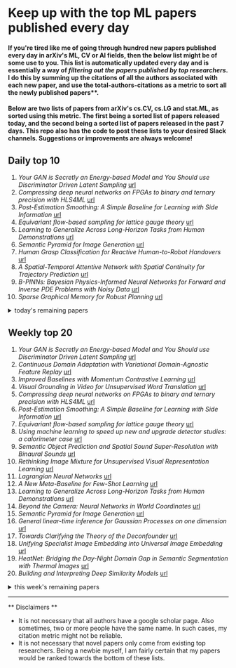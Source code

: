 # Keep up with the top ML papers published every day

#### If you're tired like me of going through hundred new papers published every day in arXiv's ML, CV or AI fields, then the below list might be of some use to you. This list is automatically updated every day and is essentially a way of *filtering out the papers published by top researchers*. I do this by summing up the citations of all the authors associated with each new paper, and use the total-authors-citations as a metric to sort all the newly published papers**. 

#### Below are two lists of papers from arXiv's cs.CV, cs.LG and stat.ML, as sorted using this metric. The first being a sorted list of papers released today, and the second being a sorted list of papers released in the past 7 days. This repo also has the code to post these lists to your desired Slack channels. Suggestions or improvements are always welcome!

## Daily top 10
1. *Your GAN is Secretly an Energy-based Model and You Should use Discriminator Driven Latent Sampling* [url](http://arxiv.org/abs/2003.06060)
2. *Compressing deep neural networks on FPGAs to binary and ternary precision with HLS4ML* [url](http://arxiv.org/abs/2003.06308)
3. *Post-Estimation Smoothing: A Simple Baseline for Learning with Side Information* [url](http://arxiv.org/abs/2003.05955)
4. *Equivariant flow-based sampling for lattice gauge theory* [url](http://arxiv.org/abs/2003.06413)
5. *Learning to Generalize Across Long-Horizon Tasks from Human Demonstrations* [url](http://arxiv.org/abs/2003.06085)
6. *Semantic Pyramid for Image Generation* [url](http://arxiv.org/abs/2003.06221)
7. *Human Grasp Classification for Reactive Human-to-Robot Handovers* [url](http://arxiv.org/abs/2003.06000)
8. *A Spatial-Temporal Attentive Network with Spatial Continuity for Trajectory Prediction* [url](http://arxiv.org/abs/2003.06107)
9. *B-PINNs: Bayesian Physics-Informed Neural Networks for Forward and Inverse PDE Problems with Noisy Data* [url](http://arxiv.org/abs/2003.06097)
10. *Sparse Graphical Memory for Robust Planning* [url](http://arxiv.org/abs/2003.06417)
<details><summary>today's remaining papers</summary>
  <ol start=11>
    <li><i>Regret Bound of Adaptive Control in Linear Quadratic Gaussian (LQG) Systems</i> <a href="http://arxiv.org/abs/2003.05999">url</a></li>
    <li><i>Large-Scale Educational Question Analysis with Partial Variational Auto-encoders</i> <a href="http://arxiv.org/abs/2003.05980">url</a></li>
    <li><i>Random smooth gray value transformations for cross modality learning with gray value invariant networks</i> <a href="http://arxiv.org/abs/2003.06158">url</a></li>
    <li><i>Heterogeneous Relational Reasoning in Knowledge Graphs with Reinforcement Learning</i> <a href="http://arxiv.org/abs/2003.06050">url</a></li>
    <li><i>Invariant Causal Prediction for Block MDPs</i> <a href="http://arxiv.org/abs/2003.06016">url</a></li>
    <li><i>Interference and Generalization in Temporal Difference Learning</i> <a href="http://arxiv.org/abs/2003.06350">url</a></li>
    <li><i>PointINS: Point-based Instance Segmentation</i> <a href="http://arxiv.org/abs/2003.06148">url</a></li>
    <li><i>Belief Propagation Reloaded: Learning BP-Layers for Labeling Problems</i> <a href="http://arxiv.org/abs/2003.06258">url</a></li>
    <li><i>Analyzing Visual Representations in Embodied Navigation Tasks</i> <a href="http://arxiv.org/abs/2003.05993">url</a></li>
    <li><i>W2S: A Joint Denoising and Super-Resolution Dataset</i> <a href="http://arxiv.org/abs/2003.05961">url</a></li>
    <li><i>Ultra Efficient Transfer Learning with Meta Update for Cross Subject EEG Classification</i> <a href="http://arxiv.org/abs/2003.06113">url</a></li>
    <li><i>Advanced Deep Learning Methodologies for Skin Cancer Classification in Prodromal Stages</i> <a href="http://arxiv.org/abs/2003.06356">url</a></li>
    <li><i>Identification of AC Networks via Online Learning</i> <a href="http://arxiv.org/abs/2003.06210">url</a></li>
    <li><i>Towards a Framework for Visual Intelligence in Service Robotics: Epistemic Requirements and Gap Analysis</i> <a href="http://arxiv.org/abs/2003.06171">url</a></li>
    <li><i>What Information Does a ResNet Compress?</i> <a href="http://arxiv.org/abs/2003.06254">url</a></li>
    <li><i>Action for Better Prediction</i> <a href="http://arxiv.org/abs/2003.06082">url</a></li>
    <li><i>Wasserstein-based Graph Alignment</i> <a href="http://arxiv.org/abs/2003.06048">url</a></li>
    <li><i>Taylor Expansion Policy Optimization</i> <a href="http://arxiv.org/abs/2003.06259">url</a></li>
    <li><i>Efficient Content-Based Sparse Attention with Routing Transformers</i> <a href="http://arxiv.org/abs/2003.05997">url</a></li>
    <li><i>LIBRE: The Multiple 3D LiDAR Dataset</i> <a href="http://arxiv.org/abs/2003.06129">url</a></li>
    <li><i>Unsupervised Style and Content Separation by Minimizing Mutual Information for Speech Synthesis</i> <a href="http://arxiv.org/abs/2003.06227">url</a></li>
    <li><i>Data Set Description: Identifying the Physics Behind an Electric Motor -- Data-Driven Learning of the Electrical Behavior (Part II)</i> <a href="http://arxiv.org/abs/2003.06268">url</a></li>
    <li><i>Minor Constraint Disturbances for Deep Semi-supervised Learning</i> <a href="http://arxiv.org/abs/2003.06321">url</a></li>
    <li><i>Analysis of Hyper-Parameters for Small Games: Iterations or Epochs in Self-Play?</i> <a href="http://arxiv.org/abs/2003.05988">url</a></li>
    <li><i>Interaction Graphs for Object Importance Estimation in On-road Driving Videos</i> <a href="http://arxiv.org/abs/2003.06045">url</a></li>
    <li><i>Deep Domain-Adversarial Image Generation for Domain Generalisation</i> <a href="http://arxiv.org/abs/2003.06054">url</a></li>
    <li><i>Estimation of Rate Control Parameters for Video Coding Using CNN</i> <a href="http://arxiv.org/abs/2003.06315">url</a></li>
    <li><i>Automating Botnet Detection with Graph Neural Networks</i> <a href="http://arxiv.org/abs/2003.06344">url</a></li>
    <li><i>Learning Graph Embedding with Limited Labeled Data: An Efficient Sampling Approach</i> <a href="http://arxiv.org/abs/2003.06100">url</a></li>
    <li><i>Efficient Rule Learning with Template Saturation for Knowledge Graph Completion</i> <a href="http://arxiv.org/abs/2003.06071">url</a></li>
    <li><i>Communication-Efficient Distributed Deep Learning: A Comprehensive Survey</i> <a href="http://arxiv.org/abs/2003.06307">url</a></li>
    <li><i>On the effectiveness of convolutional autoencoders on image-based personalized recommender systems</i> <a href="http://arxiv.org/abs/2003.06205">url</a></li>
    <li><i>A Multi-criteria Approach for Fast and Outlier-aware Representative Selection from Manifolds</i> <a href="http://arxiv.org/abs/2003.05989">url</a></li>
    <li><i>Partial Weight Adaptation for Robust DNN Inference</i> <a href="http://arxiv.org/abs/2003.06131">url</a></li>
    <li><i>BayesFlow: Learning complex stochastic models with invertible neural networks</i> <a href="http://arxiv.org/abs/2003.06281">url</a></li>
    <li><i>Gimme Signals: Discriminative signal encoding for multimodal activity recognition</i> <a href="http://arxiv.org/abs/2003.06156">url</a></li>
    <li><i>Autoencoders</i> <a href="http://arxiv.org/abs/2003.05991">url</a></li>
    <li><i>Harmonizing Transferability and Discriminability for Adapting Object Detectors</i> <a href="http://arxiv.org/abs/2003.06297">url</a></li>
    <li><i>Model Agnostic Multilevel Explanations</i> <a href="http://arxiv.org/abs/2003.06005">url</a></li>
    <li><i>RSSI-Based Hybrid Beamforming Design with Deep Learning</i> <a href="http://arxiv.org/abs/2003.06042">url</a></li>
    <li><i>Sample Efficient Reinforcement Learning through Learning from Demonstrations in Minecraft</i> <a href="http://arxiv.org/abs/2003.06066">url</a></li>
    <li><i>An Evaluation of Change Point Detection Algorithms</i> <a href="http://arxiv.org/abs/2003.06222">url</a></li>
    <li><i>Balancedness and Alignment are Unlikely in Linear Neural Networks</i> <a href="http://arxiv.org/abs/2003.06340">url</a></li>
    <li><i>Can Implicit Bias Explain Generalization? Stochastic Convex Optimization as a Case Study</i> <a href="http://arxiv.org/abs/2003.06152">url</a></li>
    <li><i>Is There Tradeoff between Spatial and Temporal in Video Super-Resolution?</i> <a href="http://arxiv.org/abs/2003.06141">url</a></li>
    <li><i>Extending Maps with Semantic and Contextual Object Information for Robot Navigation: a Learning-Based Framework using Visual and Depth Cues</i> <a href="http://arxiv.org/abs/2003.06336">url</a></li>
    <li><i>Automatic Lesion Detection System (ALDS) for Skin Cancer Classification Using SVM and Neural Classifiers</i> <a href="http://arxiv.org/abs/2003.06276">url</a></li>
    <li><i>Communication Efficient Sparsification for Large Scale Machine Learning</i> <a href="http://arxiv.org/abs/2003.06377">url</a></li>
    <li><i>Learning and Fairness in Energy Harvesting: A Maximin Multi-Armed Bandits Approach</i> <a href="http://arxiv.org/abs/2003.06213">url</a></li>
    <li><i>Probabilistic Future Prediction for Video Scene Understanding</i> <a href="http://arxiv.org/abs/2003.06409">url</a></li>
    <li><i>LaserFlow: Efficient and Probabilistic Object Detection and Motion Forecasting</i> <a href="http://arxiv.org/abs/2003.05982">url</a></li>
    <li><i>Adaptive Graph Convolutional Network with Attention Graph Clustering for Co-saliency Detection</i> <a href="http://arxiv.org/abs/2003.06167">url</a></li>
    <li><i>Dynamic transformation of prior knowledge intoBayesian models for data streams</i> <a href="http://arxiv.org/abs/2003.06123">url</a></li>
    <li><i>Graph Convolutional Topic Model for Data Streams</i> <a href="http://arxiv.org/abs/2003.06112">url</a></li>
    <li><i>Application of Deep Q-Network in Portfolio Management</i> <a href="http://arxiv.org/abs/2003.06365">url</a></li>
    <li><i>A General Framework for Learning Mean-Field Games</i> <a href="http://arxiv.org/abs/2003.06069">url</a></li>
    <li><i>Estimating Basis Functions in Massive Fields under the Spatial Mixed Effects Model</i> <a href="http://arxiv.org/abs/2003.05990">url</a></li>
    <li><i>Predictive Analysis for Detection of Human Neck Postures using a robust integration of kinetics and kinematics</i> <a href="http://arxiv.org/abs/2003.06311">url</a></li>
    <li><i>Boosting Frank-Wolfe by Chasing Gradients</i> <a href="http://arxiv.org/abs/2003.06369">url</a></li>
    <li><i>Pyramidal Edge-maps based Guided Thermal Super-resolution</i> <a href="http://arxiv.org/abs/2003.06216">url</a></li>
    <li><i>Accelerating and Improving AlphaZero Using Population Based Training</i> <a href="http://arxiv.org/abs/2003.06212">url</a></li>
    <li><i>Mass Estimation of Galaxy Clusters with Deep Learning I: Sunyaev-Zel'dovich Effect</i> <a href="http://arxiv.org/abs/2003.06135">url</a></li>
    <li><i>Dual Temporal Memory Network for Efficient Video Object Segmentation</i> <a href="http://arxiv.org/abs/2003.06125">url</a></li>
    <li><i>BIHL:A Fast and High Performance Object Proposals based on Binarized HL Frequency</i> <a href="http://arxiv.org/abs/2003.06124">url</a></li>
    <li><i>When are Non-Parametric Methods Robust?</i> <a href="http://arxiv.org/abs/2003.06121">url</a></li>
    <li><i>BigGAN-based Bayesian reconstruction of natural images from human brain activity</i> <a href="http://arxiv.org/abs/2003.06105">url</a></li>
    <li><i>Coronary Artery Segmentation from Intravascular Optical Coherence Tomography Using Deep Capsules</i> <a href="http://arxiv.org/abs/2003.06080">url</a></li>
    <li><i>Meta-Learning Initializations for Low-Resource Drug Discovery</i> <a href="http://arxiv.org/abs/2003.05996">url</a></li>
    <li><i>LiDAR guided Small obstacle Segmentation</i> <a href="http://arxiv.org/abs/2003.05970">url</a></li>
    <li><i>A Power-Efficient Binary-Weight Spiking Neural Network Architecture for Real-Time Object Classification</i> <a href="http://arxiv.org/abs/2003.06310">url</a></li>
  </ol>
</details>

## Weekly top 20
1. *Your GAN is Secretly an Energy-based Model and You Should use Discriminator Driven Latent Sampling* [url](http://arxiv.org/abs/2003.06060)
2. *Continuous Domain Adaptation with Variational Domain-Agnostic Feature Replay* [url](http://arxiv.org/abs/2003.04382)
3. *Improved Baselines with Momentum Contrastive Learning* [url](http://arxiv.org/abs/2003.04297)
4. *Visual Grounding in Video for Unsupervised Word Translation* [url](http://arxiv.org/abs/2003.05078)
5. *Compressing deep neural networks on FPGAs to binary and ternary precision with HLS4ML* [url](http://arxiv.org/abs/2003.06308)
6. *Post-Estimation Smoothing: A Simple Baseline for Learning with Side Information* [url](http://arxiv.org/abs/2003.05955)
7. *Equivariant flow-based sampling for lattice gauge theory* [url](http://arxiv.org/abs/2003.06413)
8. *Using machine learning to speed up new and upgrade detector studies: a calorimeter case* [url](http://arxiv.org/abs/2003.05118)
9. *Semantic Object Prediction and Spatial Sound Super-Resolution with Binaural Sounds* [url](http://arxiv.org/abs/2003.04210)
10. *Rethinking Image Mixture for Unsupervised Visual Representation Learning* [url](http://arxiv.org/abs/2003.05438)
11. *Lagrangian Neural Networks* [url](http://arxiv.org/abs/2003.04630)
12. *A New Meta-Baseline for Few-Shot Learning* [url](http://arxiv.org/abs/2003.04390)
13. *Learning to Generalize Across Long-Horizon Tasks from Human Demonstrations* [url](http://arxiv.org/abs/2003.06085)
14. *Beyond the Camera: Neural Networks in World Coordinates* [url](http://arxiv.org/abs/2003.05614)
15. *Semantic Pyramid for Image Generation* [url](http://arxiv.org/abs/2003.06221)
16. *General linear-time inference for Gaussian Processes on one dimension* [url](http://arxiv.org/abs/2003.05554)
17. *Towards Clarifying the Theory of the Deconfounder* [url](http://arxiv.org/abs/2003.04948)
18. *Unifying Specialist Image Embedding into Universal Image Embedding* [url](http://arxiv.org/abs/2003.03701)
19. *HeatNet: Bridging the Day-Night Domain Gap in Semantic Segmentation with Thermal Images* [url](http://arxiv.org/abs/2003.04645)
20. *Building and Interpreting Deep Similarity Models* [url](http://arxiv.org/abs/2003.05431)
<details><summary>this week's remaining papers</summary>
  <ol start=21>
    <li><i>Efficiency and Equity are Both Essential: A Generalized Traffic Signal Controller with Deep Reinforcement Learning</i> <a href="http://arxiv.org/abs/2003.04046">url</a></li>
    <li><i>Highly Efficient Salient Object Detection with 100K Parameters</i> <a href="http://arxiv.org/abs/2003.05643">url</a></li>
    <li><i>Fine-grain atlases of functional modes for fMRI analysis</i> <a href="http://arxiv.org/abs/2003.05405">url</a></li>
    <li><i>Transformation-based Adversarial Video Prediction on Large-Scale Data</i> <a href="http://arxiv.org/abs/2003.04035">url</a></li>
    <li><i>Towards CRISP-ML(Q): A Machine Learning Process Model with Quality Assurance Methodology</i> <a href="http://arxiv.org/abs/2003.05155">url</a></li>
    <li><i>Context-aware Non-linear and Neural Attentive Knowledge-based Models for Grade Prediction</i> <a href="http://arxiv.org/abs/2003.05063">url</a></li>
    <li><i>Human Grasp Classification for Reactive Human-to-Robot Handovers</i> <a href="http://arxiv.org/abs/2003.06000">url</a></li>
    <li><i>The MineRL Competition on Sample-Efficient Reinforcement Learning Using Human Priors: A Retrospective</i> <a href="http://arxiv.org/abs/2003.05012">url</a></li>
    <li><i>Transferable Task Execution from Pixels through Deep Planning Domain Learning</i> <a href="http://arxiv.org/abs/2003.03726">url</a></li>
    <li><i>Learning Compositional Rules via Neural Program Synthesis</i> <a href="http://arxiv.org/abs/2003.05562">url</a></li>
    <li><i>Meta-learning curiosity algorithms</i> <a href="http://arxiv.org/abs/2003.05325">url</a></li>
    <li><i>Trajectory Grouping with Curvature Regularization for Tubular Structure Tracking</i> <a href="http://arxiv.org/abs/2003.03710">url</a></li>
    <li><i>No Surprises: Training Robust Lung Nodule Detection for Low-Dose CT Scans by Augmenting with Adversarial Attacks</i> <a href="http://arxiv.org/abs/2003.03824">url</a></li>
    <li><i>Closure Properties for Private Classification and Online Prediction</i> <a href="http://arxiv.org/abs/2003.04509">url</a></li>
    <li><i>Compositional Convolutional Neural Networks: A Deep Architecture with Innate Robustness to Partial Occlusion</i> <a href="http://arxiv.org/abs/2003.04490">url</a></li>
    <li><i>Interpolated Adjoint Method for Neural ODEs</i> <a href="http://arxiv.org/abs/2003.05271">url</a></li>
    <li><i>A Spatial-Temporal Attentive Network with Spatial Continuity for Trajectory Prediction</i> <a href="http://arxiv.org/abs/2003.06107">url</a></li>
    <li><i>A Benchmark for Temporal Color Constancy</i> <a href="http://arxiv.org/abs/2003.03763">url</a></li>
    <li><i>B-PINNs: Bayesian Physics-Informed Neural Networks for Forward and Inverse PDE Problems with Noisy Data</i> <a href="http://arxiv.org/abs/2003.06097">url</a></li>
    <li><i>hp-VPINNs: Variational Physics-Informed Neural Networks With Domain Decomposition</i> <a href="http://arxiv.org/abs/2003.05385">url</a></li>
    <li><i>CASIA-SURF CeFA: A Benchmark for Multi-modal Cross-ethnicity Face Anti-spoofing</i> <a href="http://arxiv.org/abs/2003.05136">url</a></li>
    <li><i>Stable Policy Optimization via Off-Policy Divergence Regularization</i> <a href="http://arxiv.org/abs/2003.04108">url</a></li>
    <li><i>Cloth in the Wind: A Case Study of Physical Measurement through Simulation</i> <a href="http://arxiv.org/abs/2003.05065">url</a></li>
    <li><i>Learning entropy production via neural networks</i> <a href="http://arxiv.org/abs/2003.04166">url</a></li>
    <li><i>Sparse Graphical Memory for Robust Planning</i> <a href="http://arxiv.org/abs/2003.06417">url</a></li>
    <li><i>Inferring Spatial Uncertainty in Object Detection</i> <a href="http://arxiv.org/abs/2003.03644">url</a></li>
    <li><i>Lung Infection Quantification of COVID-19 in CT Images with Deep Learning</i> <a href="http://arxiv.org/abs/2003.04655">url</a></li>
    <li><i>Reinforcement Learning Based Cooperative Coded Caching under Dynamic Popularities in Ultra-Dense Networks</i> <a href="http://arxiv.org/abs/2003.03758">url</a></li>
    <li><i>Regret Bound of Adaptive Control in Linear Quadratic Gaussian (LQG) Systems</i> <a href="http://arxiv.org/abs/2003.05999">url</a></li>
    <li><i>Learning Predictive Representations for Deformable Objects Using Contrastive Estimation</i> <a href="http://arxiv.org/abs/2003.05436">url</a></li>
    <li><i>Domain Adversarial Training for Infrared-colour Person Re-Identification</i> <a href="http://arxiv.org/abs/2003.04191">url</a></li>
    <li><i>Multi-modal Self-Supervision from Generalized Data Transformations</i> <a href="http://arxiv.org/abs/2003.04298">url</a></li>
    <li><i>Graph Convolutional Auto-encoder with Bi-decoder and Adaptive-sharing Adjacency</i> <a href="http://arxiv.org/abs/2003.04508">url</a></li>
    <li><i>Sampling on Graphs: From Theory to Applications</i> <a href="http://arxiv.org/abs/2003.03957">url</a></li>
    <li><i>Intensity Scan Context: Coding Intensity and Geometry Relations for Loop Closure Detection</i> <a href="http://arxiv.org/abs/2003.05656">url</a></li>
    <li><i>Large-Scale Educational Question Analysis with Partial Variational Auto-encoders</i> <a href="http://arxiv.org/abs/2003.05980">url</a></li>
    <li><i>On the Convergence of the Dynamic Inner PCA Algorithm</i> <a href="http://arxiv.org/abs/2003.05928">url</a></li>
    <li><i>Explanation-Based Tuning of Opaque Machine Learners with Application to Paper Recommendation</i> <a href="http://arxiv.org/abs/2003.04315">url</a></li>
    <li><i>Toward Cross-Domain Speech Recognition with End-to-End Models</i> <a href="http://arxiv.org/abs/2003.04194">url</a></li>
    <li><i>VSGNet: Spatial Attention Network for Detecting Human Object Interactions Using Graph Convolutions</i> <a href="http://arxiv.org/abs/2003.05541">url</a></li>
    <li><i>Automatic Machine Learning Derived from Scholarly Big Data</i> <a href="http://arxiv.org/abs/2003.03470">url</a></li>
    <li><i>DIBS: Diversity inducing Information Bottleneck in Model Ensembles</i> <a href="http://arxiv.org/abs/2003.04514">url</a></li>
    <li><i>PANDA: A Gigapixel-level Human-centric Video Dataset</i> <a href="http://arxiv.org/abs/2003.04852">url</a></li>
    <li><i>Convolutional Occupancy Networks</i> <a href="http://arxiv.org/abs/2003.04618">url</a></li>
    <li><i>Gauge Equivariant Mesh CNNs: Anisotropic convolutions on geometric graphs</i> <a href="http://arxiv.org/abs/2003.05425">url</a></li>
    <li><i>Learning Video Object Segmentation from Unlabeled Videos</i> <a href="http://arxiv.org/abs/2003.05020">url</a></li>
    <li><i>Random smooth gray value transformations for cross modality learning with gray value invariant networks</i> <a href="http://arxiv.org/abs/2003.06158">url</a></li>
    <li><i>Heterogeneous Relational Reasoning in Knowledge Graphs with Reinforcement Learning</i> <a href="http://arxiv.org/abs/2003.06050">url</a></li>
    <li><i>ReActNet: Towards Precise Binary Neural Network with Generalized Activation Functions</i> <a href="http://arxiv.org/abs/2003.03488">url</a></li>
    <li><i>Invariant Causal Prediction for Block MDPs</i> <a href="http://arxiv.org/abs/2003.06016">url</a></li>
    <li><i>FlowFusion: Dynamic Dense RGB-D SLAM Based on Optical Flow</i> <a href="http://arxiv.org/abs/2003.05102">url</a></li>
    <li><i>Cross-Modal Food Retrieval: Learning a Joint Embedding of Food Images and Recipes with Semantic Consistency and Attention Mechanism</i> <a href="http://arxiv.org/abs/2003.03955">url</a></li>
    <li><i>Integrating Physics-Based Modeling with Machine Learning: A Survey</i> <a href="http://arxiv.org/abs/2003.04919">url</a></li>
    <li><i>Towards Practical Lottery Ticket Hypothesis for Adversarial Training</i> <a href="http://arxiv.org/abs/2003.05733">url</a></li>
    <li><i>ReZero is All You Need: Fast Convergence at Large Depth</i> <a href="http://arxiv.org/abs/2003.04887">url</a></li>
    <li><i>Reinforced Negative Sampling over Knowledge Graph for Recommendation</i> <a href="http://arxiv.org/abs/2003.05753">url</a></li>
    <li><i>Short-Term Forecasting of CO2 Emission Intensity in Power Grids by Machine Learning</i> <a href="http://arxiv.org/abs/2003.05740">url</a></li>
    <li><i>Interference and Generalization in Temporal Difference Learning</i> <a href="http://arxiv.org/abs/2003.06350">url</a></li>
    <li><i>Adaptive Offline Quintuplet Loss for Image-Text Matching</i> <a href="http://arxiv.org/abs/2003.03669">url</a></li>
    <li><i>Automated discovery of a robust interatomic potential for aluminum</i> <a href="http://arxiv.org/abs/2003.04934">url</a></li>
    <li><i>Ternary Compression for Communication-Efficient Federated Learning</i> <a href="http://arxiv.org/abs/2003.03564">url</a></li>
    <li><i>ZSTAD: Zero-Shot Temporal Activity Detection</i> <a href="http://arxiv.org/abs/2003.05583">url</a></li>
    <li><i>LC-GAN: Image-to-image Translation Based on Generative Adversarial Network for Endoscopic Images</i> <a href="http://arxiv.org/abs/2003.04949">url</a></li>
    <li><i>PointINS: Point-based Instance Segmentation</i> <a href="http://arxiv.org/abs/2003.06148">url</a></li>
    <li><i>AirSim Drone Racing Lab</i> <a href="http://arxiv.org/abs/2003.05654">url</a></li>
    <li><i>Belief Propagation Reloaded: Learning BP-Layers for Labeling Problems</i> <a href="http://arxiv.org/abs/2003.06258">url</a></li>
    <li><i>A Tracking System For Baseball Game Reconstruction</i> <a href="http://arxiv.org/abs/2003.03856">url</a></li>
    <li><i>Cascaded Human-Object Interaction Recognition</i> <a href="http://arxiv.org/abs/2003.04262">url</a></li>
    <li><i>On the Robustness of Cooperative Multi-Agent Reinforcement Learning</i> <a href="http://arxiv.org/abs/2003.03722">url</a></li>
    <li><i>Convolutional Kernel Networks for Graph-Structured Data</i> <a href="http://arxiv.org/abs/2003.05189">url</a></li>
    <li><i>TorchIO: a Python library for efficient loading, preprocessing, augmentation and patch-based sampling of medical images in deep learning</i> <a href="http://arxiv.org/abs/2003.04696">url</a></li>
    <li><i>Analyzing Visual Representations in Embodied Navigation Tasks</i> <a href="http://arxiv.org/abs/2003.05993">url</a></li>
    <li><i>W2S: A Joint Denoising and Super-Resolution Dataset</i> <a href="http://arxiv.org/abs/2003.05961">url</a></li>
    <li><i>Ultra Efficient Transfer Learning with Meta Update for Cross Subject EEG Classification</i> <a href="http://arxiv.org/abs/2003.06113">url</a></li>
    <li><i>Tackling real noisy reverberant meetings with all-neural source separation, counting, and diarization system</i> <a href="http://arxiv.org/abs/2003.03987">url</a></li>
    <li><i>Advanced Deep Learning Methodologies for Skin Cancer Classification in Prodromal Stages</i> <a href="http://arxiv.org/abs/2003.06356">url</a></li>
    <li><i>Benchmarking TinyML Systems: Challenges and Direction</i> <a href="http://arxiv.org/abs/2003.04821">url</a></li>
    <li><i>SUOD: A Scalable Unsupervised Outlier Detection Framework</i> <a href="http://arxiv.org/abs/2003.05731">url</a></li>
    <li><i>AL2: Progressive Activation Loss for Learning General Representations in Classification Neural Networks</i> <a href="http://arxiv.org/abs/2003.03633">url</a></li>
    <li><i>Deformation Flow Based Two-Stream Network for Lip Reading</i> <a href="http://arxiv.org/abs/2003.05709">url</a></li>
    <li><i>Pseudo-Convolutional Policy Gradient for Sequence-to-Sequence Lip-Reading</i> <a href="http://arxiv.org/abs/2003.03983">url</a></li>
    <li><i>Learning Algebraic Multigrid Using Graph Neural Networks</i> <a href="http://arxiv.org/abs/2003.05744">url</a></li>
    <li><i>Dropout: Explicit Forms and Capacity Control</i> <a href="http://arxiv.org/abs/2003.03397">url</a></li>
    <li><i>Frequency Bias in Neural Networks for Input of Non-Uniform Density</i> <a href="http://arxiv.org/abs/2003.04560">url</a></li>
    <li><i>Hierarchical Human Parsing with Typed Part-Relation Reasoning</i> <a href="http://arxiv.org/abs/2003.04845">url</a></li>
    <li><i>Identification of AC Networks via Online Learning</i> <a href="http://arxiv.org/abs/2003.06210">url</a></li>
    <li><i>Graphs, Convolutions, and Neural Networks</i> <a href="http://arxiv.org/abs/2003.03777">url</a></li>
    <li><i>Memory-efficient Learning for Large-scale Computational Imaging</i> <a href="http://arxiv.org/abs/2003.05551">url</a></li>
    <li><i>Manifold Regularization for Adversarial Robustness</i> <a href="http://arxiv.org/abs/2003.04286">url</a></li>
    <li><i>Conditional Convolutions for Instance Segmentation</i> <a href="http://arxiv.org/abs/2003.05664">url</a></li>
    <li><i>Towards a Framework for Visual Intelligence in Service Robotics: Epistemic Requirements and Gap Analysis</i> <a href="http://arxiv.org/abs/2003.06171">url</a></li>
    <li><i>Anomaly Detection in Beehives using Deep Recurrent Autoencoders</i> <a href="http://arxiv.org/abs/2003.04576">url</a></li>
    <li><i>PL${}_{1}$P -- Point-line Minimal Problems under Partial Visibility in Three Views</i> <a href="http://arxiv.org/abs/2003.05015">url</a></li>
    <li><i>Wide-minima Density Hypothesis and the Explore-Exploit Learning Rate Schedule</i> <a href="http://arxiv.org/abs/2003.03977">url</a></li>
    <li><i>Time-varying Gaussian Process Bandit Optimization with Non-constant Evaluation Time</i> <a href="http://arxiv.org/abs/2003.04691">url</a></li>
    <li><i>FormulaZero: Distributionally Robust Online Adaptation via Offline Population Synthesis</i> <a href="http://arxiv.org/abs/2003.03900">url</a></li>
    <li><i>Methods of Adaptive Signal Processing on Graphs Using Vertex-Time Autoregressive Models</i> <a href="http://arxiv.org/abs/2003.05729">url</a></li>
    <li><i>KALE: When Energy-Based Learning Meets Adversarial Training</i> <a href="http://arxiv.org/abs/2003.05033">url</a></li>
    <li><i>Approximate is Good Enough: Probabilistic Variants of Dimensional and Margin Complexity</i> <a href="http://arxiv.org/abs/2003.04180">url</a></li>
    <li><i>DeepURL: Deep Pose Estimation Framework for Underwater Relative Localization</i> <a href="http://arxiv.org/abs/2003.05523">url</a></li>
    <li><i>What Information Does a ResNet Compress?</i> <a href="http://arxiv.org/abs/2003.06254">url</a></li>
    <li><i>Action for Better Prediction</i> <a href="http://arxiv.org/abs/2003.06082">url</a></li>
    <li><i>Wasserstein-based Graph Alignment</i> <a href="http://arxiv.org/abs/2003.06048">url</a></li>
    <li><i>Taylor Expansion Policy Optimization</i> <a href="http://arxiv.org/abs/2003.06259">url</a></li>
    <li><i>Towards Photo-Realistic Virtual Try-On by Adaptively Generating$\leftrightarrow$Preserving Image Content</i> <a href="http://arxiv.org/abs/2003.05863">url</a></li>
    <li><i>SuperMix: Supervising the Mixing Data Augmentation</i> <a href="http://arxiv.org/abs/2003.05034">url</a></li>
    <li><i>Endoscopy disease detection challenge 2020</i> <a href="http://arxiv.org/abs/2003.03376">url</a></li>
    <li><i>Reconstruction of 3D flight trajectories from ad-hoc camera networks</i> <a href="http://arxiv.org/abs/2003.04784">url</a></li>
    <li><i>Open Source Computer Vision-based Layer-wise 3D Printing Analysis</i> <a href="http://arxiv.org/abs/2003.05660">url</a></li>
    <li><i>New advances in enumerative biclustering algorithms with online partitioning</i> <a href="http://arxiv.org/abs/2003.04726">url</a></li>
    <li><i>$Π-$nets: Deep Polynomial Neural Networks</i> <a href="http://arxiv.org/abs/2003.03828">url</a></li>
    <li><i>Efficient Content-Based Sparse Attention with Routing Transformers</i> <a href="http://arxiv.org/abs/2003.05997">url</a></li>
    <li><i>Large-scale benchmark study of survival prediction methods using multi-omics data</i> <a href="http://arxiv.org/abs/2003.03621">url</a></li>
    <li><i>LIBRE: The Multiple 3D LiDAR Dataset</i> <a href="http://arxiv.org/abs/2003.06129">url</a></li>
    <li><i>Zooming for Efficient Model-Free Reinforcement Learning in Metric Spaces</i> <a href="http://arxiv.org/abs/2003.04069">url</a></li>
    <li><i>The growing echo chamber of social media: Measuring temporal and social contagion dynamics for over 150 languages on Twitter for 2009--2020</i> <a href="http://arxiv.org/abs/2003.03667">url</a></li>
    <li><i>Learning distributed representations of graphs with Geo2DR</i> <a href="http://arxiv.org/abs/2003.05926">url</a></li>
    <li><i>Collaborative Learning of Semi-Supervised Clustering and Classification for Labeling Uncurated Data</i> <a href="http://arxiv.org/abs/2003.04261">url</a></li>
    <li><i>Semi-Supervised StyleGAN for Disentanglement Learning</i> <a href="http://arxiv.org/abs/2003.03461">url</a></li>
    <li><i>Rapid AI Development Cycle for the Coronavirus (COVID-19) Pandemic: Initial Results for Automated Detection & Patient Monitoring using Deep Learning CT Image Analysis</i> <a href="http://arxiv.org/abs/2003.05037">url</a></li>
    <li><i>Improving noise robust automatic speech recognition with single-channel time-domain enhancement network</i> <a href="http://arxiv.org/abs/2003.03998">url</a></li>
    <li><i>Inverse Feature Learning: Feature learning based on Representation Learning of Error</i> <a href="http://arxiv.org/abs/2003.03689">url</a></li>
    <li><i>Learning-Based Human Segmentation and Velocity Estimation Using Automatic Labeled LiDAR Sequence for Training</i> <a href="http://arxiv.org/abs/2003.05093">url</a></li>
    <li><i>Deep learning for prediction of population health costs</i> <a href="http://arxiv.org/abs/2003.03466">url</a></li>
    <li><i>Cryptanalytic Extraction of Neural Network Models</i> <a href="http://arxiv.org/abs/2003.04884">url</a></li>
    <li><i>Deep Vectorization of Technical Drawings</i> <a href="http://arxiv.org/abs/2003.05471">url</a></li>
    <li><i>Deep Learning Assisted CSI Estimation for Joint URLLC and eMBB Resource Allocation</i> <a href="http://arxiv.org/abs/2003.05685">url</a></li>
    <li><i>Automatic Curriculum Learning For Deep RL: A Short Survey</i> <a href="http://arxiv.org/abs/2003.04664">url</a></li>
    <li><i>Joint Parameter-and-Bandwidth Allocation for Improving the Efficiency of Partitioned Edge Learning</i> <a href="http://arxiv.org/abs/2003.04544">url</a></li>
    <li><i>Communication-Efficient Massive UAV Online Path Control: Federated Learning Meets Mean-Field Game Theory</i> <a href="http://arxiv.org/abs/2003.04451">url</a></li>
    <li><i>Low-Rank and Total Variation Regularization and Its Application to Image Recovery</i> <a href="http://arxiv.org/abs/2003.05698">url</a></li>
    <li><i>Equalization Loss for Long-Tailed Object Recognition</i> <a href="http://arxiv.org/abs/2003.05176">url</a></li>
    <li><i>Online Meta-Critic Learning for Off-Policy Actor-Critic Methods</i> <a href="http://arxiv.org/abs/2003.05334">url</a></li>
    <li><i>Pixel-In-Pixel Net: Towards Efficient Facial Landmark Detection in the Wild</i> <a href="http://arxiv.org/abs/2003.03771">url</a></li>
    <li><i>Online Fast Adaptation and Knowledge Accumulation: a New Approach to Continual Learning</i> <a href="http://arxiv.org/abs/2003.05856">url</a></li>
    <li><i>Deep Blind Video Super-resolution</i> <a href="http://arxiv.org/abs/2003.04716">url</a></li>
    <li><i>Unsupervised Style and Content Separation by Minimizing Mutual Information for Speech Synthesis</i> <a href="http://arxiv.org/abs/2003.06227">url</a></li>
    <li><i>BiDet: An Efficient Binarized Object Detector</i> <a href="http://arxiv.org/abs/2003.03961">url</a></li>
    <li><i>A Mobile Robot Hand-Arm Teleoperation System by Vision and IMU</i> <a href="http://arxiv.org/abs/2003.05212">url</a></li>
    <li><i>Improving Training on Noisy Stuctured Labels</i> <a href="http://arxiv.org/abs/2003.03862">url</a></li>
    <li><i>IMRAM: Iterative Matching with Recurrent Attention Memory for Cross-Modal Image-Text Retrieval</i> <a href="http://arxiv.org/abs/2003.03772">url</a></li>
    <li><i>ConAML: Constrained Adversarial Machine Learning for Cyber-Physical Systems</i> <a href="http://arxiv.org/abs/2003.05631">url</a></li>
    <li><i>Video2Commonsense: Generating Commonsense Descriptions to Enrich Video Captioning</i> <a href="http://arxiv.org/abs/2003.05162">url</a></li>
    <li><i>Data Set Description: Identifying the Physics Behind an Electric Motor -- Data-Driven Learning of the Electrical Behavior (Part II)</i> <a href="http://arxiv.org/abs/2003.06268">url</a></li>
    <li><i>Recognizing Affiliation: Using Behavioural Traces to Predict the Quality of Social Interactions in Online Games</i> <a href="http://arxiv.org/abs/2003.03438">url</a></li>
    <li><i>Metafeatures-based Rule-Extraction for Classifiers on Behavioral and Textual Data</i> <a href="http://arxiv.org/abs/2003.04792">url</a></li>
    <li><i>Hierarchical Kinematic Human Mesh Recovery</i> <a href="http://arxiv.org/abs/2003.04232">url</a></li>
    <li><i>SeqXY2SeqZ: Structure Learning for 3D Shapes by Sequentially Predicting 1D Occupancy Segments From 2D Coordinates</i> <a href="http://arxiv.org/abs/2003.05559">url</a></li>
    <li><i>Gaussian Graphical Model exploration and selection in high dimension low sample size setting</i> <a href="http://arxiv.org/abs/2003.05169">url</a></li>
    <li><i>Minor Constraint Disturbances for Deep Semi-supervised Learning</i> <a href="http://arxiv.org/abs/2003.06321">url</a></li>
    <li><i>Implementation of Deep Neural Networks to Classify EEG Signals using Gramian Angular Summation Field for Epilepsy Diagnosis</i> <a href="http://arxiv.org/abs/2003.04534">url</a></li>
    <li><i>Integrating Acting, Planning and Learning in Hierarchical Operational Models</i> <a href="http://arxiv.org/abs/2003.03932">url</a></li>
    <li><i>A Mean-field Analysis of Deep ResNet and Beyond: Towards Provable Optimization Via Overparameterization From Depth</i> <a href="http://arxiv.org/abs/2003.05508">url</a></li>
    <li><i>Variational Inference for Deep Probabilistic Canonical Correlation Analysis</i> <a href="http://arxiv.org/abs/2003.04292">url</a></li>
    <li><i>Trusted Confidence Bounds for Learning Enabled Cyber-Physical Systems</i> <a href="http://arxiv.org/abs/2003.05107">url</a></li>
    <li><i>Natural Language QA Approaches using Reasoning with External Knowledge</i> <a href="http://arxiv.org/abs/2003.03446">url</a></li>
    <li><i>DADA: Differentiable Automatic Data Augmentation</i> <a href="http://arxiv.org/abs/2003.03780">url</a></li>
    <li><i>HEMlets PoSh: Learning Part-Centric Heatmap Triplets for 3D Human Pose and Shape Estimation</i> <a href="http://arxiv.org/abs/2003.04894">url</a></li>
    <li><i>Uncertainty depth estimation with gated images for 3D reconstruction</i> <a href="http://arxiv.org/abs/2003.05122">url</a></li>
    <li><i>Progressive Growing of Neural ODEs</i> <a href="http://arxiv.org/abs/2003.03695">url</a></li>
    <li><i>Analysis of Hyper-Parameters for Small Games: Iterations or Epochs in Self-Play?</i> <a href="http://arxiv.org/abs/2003.05988">url</a></li>
    <li><i>End-to-End Learning Local Multi-view Descriptors for 3D Point Clouds</i> <a href="http://arxiv.org/abs/2003.05855">url</a></li>
    <li><i>Interaction Graphs for Object Importance Estimation in On-road Driving Videos</i> <a href="http://arxiv.org/abs/2003.06045">url</a></li>
    <li><i>Contextual Blocking Bandits</i> <a href="http://arxiv.org/abs/2003.03426">url</a></li>
    <li><i>Knowledge distillation via adaptive instance normalization</i> <a href="http://arxiv.org/abs/2003.04289">url</a></li>
    <li><i>Label-Driven Reconstruction for Domain Adaptation in Semantic Segmentation</i> <a href="http://arxiv.org/abs/2003.04614">url</a></li>
    <li><i>Deep Domain-Adversarial Image Generation for Domain Generalisation</i> <a href="http://arxiv.org/abs/2003.06054">url</a></li>
    <li><i>Context-Aware Domain Adaptation in Semantic Segmentation</i> <a href="http://arxiv.org/abs/2003.04010">url</a></li>
    <li><i>Faster ILOD: Incremental Learning for Object Detectors based on Faster RCNN</i> <a href="http://arxiv.org/abs/2003.03901">url</a></li>
    <li><i>Flexible numerical optimization with ensmallen</i> <a href="http://arxiv.org/abs/2003.04103">url</a></li>
    <li><i>Estimation of Rate Control Parameters for Video Coding Using CNN</i> <a href="http://arxiv.org/abs/2003.06315">url</a></li>
    <li><i>Automating Botnet Detection with Graph Neural Networks</i> <a href="http://arxiv.org/abs/2003.06344">url</a></li>
    <li><i>EDC3: Ensemble of Deep-Classifiers using Class-specific Copula functions to Improve Semantic Image Segmentation</i> <a href="http://arxiv.org/abs/2003.05710">url</a></li>
    <li><i>How to Train Your Super-Net: An Analysis of Training Heuristics in Weight-Sharing NAS</i> <a href="http://arxiv.org/abs/2003.04276">url</a></li>
    <li><i>Option Discovery in the Absence of Rewards with Manifold Analysis</i> <a href="http://arxiv.org/abs/2003.05878">url</a></li>
    <li><i>Computer Aided Diagnosis for Spitzoid lesions classification using Artificial Intelligence techniques</i> <a href="http://arxiv.org/abs/2003.04745">url</a></li>
    <li><i>A Simulation Study of Bandit Algorithms to Address External Validity of Software Fault Prediction</i> <a href="http://arxiv.org/abs/2003.05094">url</a></li>
    <li><i>Neural Operator: Graph Kernel Network for Partial Differential Equations</i> <a href="http://arxiv.org/abs/2003.03485">url</a></li>
    <li><i>Frequency-Tuned Universal Adversarial Attacks</i> <a href="http://arxiv.org/abs/2003.05549">url</a></li>
    <li><i>Moving Target Monte Carlo</i> <a href="http://arxiv.org/abs/2003.04873">url</a></li>
    <li><i>On the Texture Bias for Few-Shot CNN Segmentation</i> <a href="http://arxiv.org/abs/2003.04052">url</a></li>
    <li><i>Off-Road Drivable Area Extraction Using 3D LiDAR Data</i> <a href="http://arxiv.org/abs/2003.04780">url</a></li>
    <li><i>Discovering Symmetry Invariants and Conserved Quantities by Interpreting Siamese Neural Networks</i> <a href="http://arxiv.org/abs/2003.04299">url</a></li>
    <li><i>Learning Diverse Fashion Collocation by Neural Graph Filtering</i> <a href="http://arxiv.org/abs/2003.04888">url</a></li>
    <li><i>Improving IoT Analytics through Selective Edge Execution</i> <a href="http://arxiv.org/abs/2003.03588">url</a></li>
    <li><i>xCos: An Explainable Cosine Metric for Face Verification Task</i> <a href="http://arxiv.org/abs/2003.05383">url</a></li>
    <li><i>Brazilian Lyrics-Based Music Genre Classification Using a BLSTM Network</i> <a href="http://arxiv.org/abs/2003.05377">url</a></li>
    <li><i>Incremental Few-Shot Object Detection</i> <a href="http://arxiv.org/abs/2003.04668">url</a></li>
    <li><i>Disrupting Resilient Criminal Networks through Data Analysis: The case of Sicilian Mafia</i> <a href="http://arxiv.org/abs/2003.05303">url</a></li>
    <li><i>Security of Distributed Machine Learning: A Game-Theoretic Approach to Design Secure DSVM</i> <a href="http://arxiv.org/abs/2003.04735">url</a></li>
    <li><i>Cross-View Tracking for Multi-Human 3D Pose Estimation at over 100 FPS</i> <a href="http://arxiv.org/abs/2003.03972">url</a></li>
    <li><i>Multi-level Context Gating of Embedded Collective Knowledge for Medical Image Segmentation</i> <a href="http://arxiv.org/abs/2003.05056">url</a></li>
    <li><i>Single-view 2D CNNs with Fully Automatic Non-nodule Categorization for False Positive Reduction in Pulmonary Nodule Detection</i> <a href="http://arxiv.org/abs/2003.04454">url</a></li>
    <li><i>Learning Graph Embedding with Limited Labeled Data: An Efficient Sampling Approach</i> <a href="http://arxiv.org/abs/2003.06100">url</a></li>
    <li><i>Data Warehouse and Decision Support on Integrated Crop Big Data</i> <a href="http://arxiv.org/abs/2003.04470">url</a></li>
    <li><i>Tracking Road Users using Constraint Programming</i> <a href="http://arxiv.org/abs/2003.04468">url</a></li>
    <li><i>Efficient Rule Learning with Template Saturation for Knowledge Graph Completion</i> <a href="http://arxiv.org/abs/2003.06071">url</a></li>
    <li><i>Kernel Quantization for Efficient Network Compression</i> <a href="http://arxiv.org/abs/2003.05148">url</a></li>
    <li><i>Topological Effects on Attacks Against Vertex Classification</i> <a href="http://arxiv.org/abs/2003.05822">url</a></li>
    <li><i>Spine intervertebral disc labeling using a fully convolutional redundant counting model</i> <a href="http://arxiv.org/abs/2003.04387">url</a></li>
    <li><i>Automatic segmentation of spinal multiple sclerosis lesions: How to generalize across MRI contrasts?</i> <a href="http://arxiv.org/abs/2003.04377">url</a></li>
    <li><i>Confidence Guided Stereo 3D Object Detection with Split Depth Estimation</i> <a href="http://arxiv.org/abs/2003.05505">url</a></li>
    <li><i>Domain Adaptation with Conditional Distribution Matching and Generalized Label Shift</i> <a href="http://arxiv.org/abs/2003.04475">url</a></li>
    <li><i>Communication-Efficient Distributed Deep Learning: A Comprehensive Survey</i> <a href="http://arxiv.org/abs/2003.06307">url</a></li>
    <li><i>Adversarial Attacks on Probabilistic Autoregressive Forecasting Models</i> <a href="http://arxiv.org/abs/2003.03778">url</a></li>
    <li><i>FuDGE: Functional Differential Graph Estimation with fully and discretely observed curves</i> <a href="http://arxiv.org/abs/2003.05402">url</a></li>
    <li><i>Fisher Deep Domain Adaptation</i> <a href="http://arxiv.org/abs/2003.05636">url</a></li>
    <li><i>Robust, Occlusion-aware Pose Estimation for Objects Grasped by Adaptive Hands</i> <a href="http://arxiv.org/abs/2003.03518">url</a></li>
    <li><i>On the effectiveness of convolutional autoencoders on image-based personalized recommender systems</i> <a href="http://arxiv.org/abs/2003.06205">url</a></li>
    <li><i>Cascade EF-GAN: Progressive Facial Expression Editing with Local Focuses</i> <a href="http://arxiv.org/abs/2003.05905">url</a></li>
    <li><i>Adaptive Semantic-Visual Tree for Hierarchical Embeddings</i> <a href="http://arxiv.org/abs/2003.03707">url</a></li>
    <li><i>Meta3D: Single-View 3D Object Reconstruction from Shape Priors in Memory</i> <a href="http://arxiv.org/abs/2003.03711">url</a></li>
    <li><i>An Active Learning Framework for Constructing High-fidelity Mobility Maps</i> <a href="http://arxiv.org/abs/2003.03517">url</a></li>
    <li><i>A Multi-criteria Approach for Fast and Outlier-aware Representative Selection from Manifolds</i> <a href="http://arxiv.org/abs/2003.05989">url</a></li>
    <li><i>Synaptic Metaplasticity in Binarized Neural Networks</i> <a href="http://arxiv.org/abs/2003.03533">url</a></li>
    <li><i>Extended Batch Normalization</i> <a href="http://arxiv.org/abs/2003.05569">url</a></li>
    <li><i>PULSE: Self-Supervised Photo Upsampling via Latent Space Exploration of Generative Models</i> <a href="http://arxiv.org/abs/2003.03808">url</a></li>
    <li><i>Learning Convolutional Sparse Coding on Complex Domain for Interferometric Phase Restoration</i> <a href="http://arxiv.org/abs/2003.03440">url</a></li>
    <li><i>A Safety Framework for Critical Systems Utilising Deep Neural Networks</i> <a href="http://arxiv.org/abs/2003.05311">url</a></li>
    <li><i>Fine-Grained Visual Classification via Progressive Multi-Granularity Training of Jigsaw Patches</i> <a href="http://arxiv.org/abs/2003.03836">url</a></li>
    <li><i>Enabling Viewpoint Learning through Dynamic Label Generation</i> <a href="http://arxiv.org/abs/2003.04651">url</a></li>
    <li><i>Teaching Temporal Logics to Neural Networks</i> <a href="http://arxiv.org/abs/2003.04218">url</a></li>
    <li><i>Automating Representation Discovery with MAP-Elites</i> <a href="http://arxiv.org/abs/2003.04389">url</a></li>
    <li><i>AP-MTL: Attention Pruned Multi-task Learning Model for Real-time Instrument Detection and Segmentation in Robot-assisted Surgery</i> <a href="http://arxiv.org/abs/2003.04769">url</a></li>
    <li><i>PnP-Net: A hybrid Perspective-n-Point Network</i> <a href="http://arxiv.org/abs/2003.04626">url</a></li>
    <li><i>Fast Online Adaptation in Robotics through Meta-Learning Embeddings of Simulated Priors</i> <a href="http://arxiv.org/abs/2003.04663">url</a></li>
    <li><i>SalsaNext: Fast Semantic Segmentation of LiDAR Point Clouds for Autonomous Driving</i> <a href="http://arxiv.org/abs/2003.03653">url</a></li>
    <li><i>Off-policy Policy Evaluation For Sequential Decisions Under Unobserved Confounding</i> <a href="http://arxiv.org/abs/2003.05623">url</a></li>
    <li><i>A working likelihood approach to support vector regression with a data-driven insensitivity parameter</i> <a href="http://arxiv.org/abs/2003.03893">url</a></li>
    <li><i>Mind the Gap: Enlarging the Domain Gap in Open Set Domain Adaptation</i> <a href="http://arxiv.org/abs/2003.03787">url</a></li>
    <li><i>Training Deep Energy-Based Models with f-Divergence Minimization</i> <a href="http://arxiv.org/abs/2003.03463">url</a></li>
    <li><i>Spike-Timing-Dependent Inference of Synaptic Weights</i> <a href="http://arxiv.org/abs/2003.03988">url</a></li>
    <li><i>High-dimensional, multiscale online changepoint detection</i> <a href="http://arxiv.org/abs/2003.03668">url</a></li>
    <li><i>Partial Weight Adaptation for Robust DNN Inference</i> <a href="http://arxiv.org/abs/2003.06131">url</a></li>
    <li><i>Transfer Reinforcement Learning under Unobserved Contextual Information</i> <a href="http://arxiv.org/abs/2003.04427">url</a></li>
    <li><i>Semantic Change Pattern Analysis</i> <a href="http://arxiv.org/abs/2003.03492">url</a></li>
    <li><i>ARAE: Adversarially Robust Training of Autoencoders Improves Novelty Detection</i> <a href="http://arxiv.org/abs/2003.05669">url</a></li>
    <li><i>BayesFlow: Learning complex stochastic models with invertible neural networks</i> <a href="http://arxiv.org/abs/2003.06281">url</a></li>
    <li><i>Multi-Task Recurrent Neural Network for Surgical Gesture Recognition and Progress Prediction</i> <a href="http://arxiv.org/abs/2003.04772">url</a></li>
    <li><i>Fairness by Explicability and Adversarial SHAP Learning</i> <a href="http://arxiv.org/abs/2003.05330">url</a></li>
    <li><i>Removing Disparate Impact of Differentially Private Stochastic Gradient Descent on Model Accuracy</i> <a href="http://arxiv.org/abs/2003.03699">url</a></li>
    <li><i>Diffusion State Distances: Multitemporal Analysis, Fast Algorithms, and Applications to Biological Networks</i> <a href="http://arxiv.org/abs/2003.03616">url</a></li>
    <li><i>Revisiting SGD with Increasingly Weighted Averaging: Optimization and Generalization Perspectives</i> <a href="http://arxiv.org/abs/2003.04339">url</a></li>
    <li><i>FoCL: Feature-Oriented Continual Learning for Generative Models</i> <a href="http://arxiv.org/abs/2003.03877">url</a></li>
    <li><i>TyDi QA: A Benchmark for Information-Seeking Question Answering in Typologically Diverse Languages</i> <a href="http://arxiv.org/abs/2003.05002">url</a></li>
    <li><i>Change Point Models for Real-time Cyber Attack Detection in Connected Vehicle Environment</i> <a href="http://arxiv.org/abs/2003.04185">url</a></li>
    <li><i>Composition of kernel and acquisition functions for High Dimensional Bayesian Optimization</i> <a href="http://arxiv.org/abs/2003.04207">url</a></li>
    <li><i>Modelling Human Active Search in Optimizing Black-box Functions</i> <a href="http://arxiv.org/abs/2003.04275">url</a></li>
    <li><i>Ecological Semantics: Programming Environments for Situated Language Understanding</i> <a href="http://arxiv.org/abs/2003.04567">url</a></li>
    <li><i>Gimme Signals: Discriminative signal encoding for multimodal activity recognition</i> <a href="http://arxiv.org/abs/2003.06156">url</a></li>
    <li><i>Autoencoders</i> <a href="http://arxiv.org/abs/2003.05991">url</a></li>
    <li><i>Explainable Agents Through Social Cues: A Review</i> <a href="http://arxiv.org/abs/2003.05251">url</a></li>
    <li><i>Capacity of Continuous Channels with Memory via Directed Information Neural Estimator</i> <a href="http://arxiv.org/abs/2003.04179">url</a></li>
    <li><i>Statistical and Topological Properties of Sliced Probability Divergences</i> <a href="http://arxiv.org/abs/2003.05783">url</a></li>
    <li><i>Columnwise Element Selection for Computationally Efficient Nonnegative Coupled Matrix Tensor Factorization</i> <a href="http://arxiv.org/abs/2003.03506">url</a></li>
    <li><i>Efficient Nonnegative Tensor Factorization via Saturating Coordinate Descent</i> <a href="http://arxiv.org/abs/2003.03572">url</a></li>
    <li><i>Learning word-referent mappings and concepts from raw inputs</i> <a href="http://arxiv.org/abs/2003.05573">url</a></li>
    <li><i>A Benchmark for Systematic Generalization in Grounded Language Understanding</i> <a href="http://arxiv.org/abs/2003.05161">url</a></li>
    <li><i>Amortized variance reduction for doubly stochastic objectives</i> <a href="http://arxiv.org/abs/2003.04125">url</a></li>
    <li><i>Generative Low-bitwidth Data Free Quantization</i> <a href="http://arxiv.org/abs/2003.03603">url</a></li>
    <li><i>Harmonizing Transferability and Discriminability for Adapting Object Detectors</i> <a href="http://arxiv.org/abs/2003.06297">url</a></li>
    <li><i>Cars Can't Fly up in the Sky: Improving Urban-Scene Segmentation via Height-driven Attention Networks</i> <a href="http://arxiv.org/abs/2003.05128">url</a></li>
    <li><i>Video Caption Dataset for Describing Human Actions in Japanese</i> <a href="http://arxiv.org/abs/2003.04865">url</a></li>
    <li><i>Learned Spectral Computed Tomography</i> <a href="http://arxiv.org/abs/2003.04138">url</a></li>
    <li><i>MobilePose: Real-Time Pose Estimation for Unseen Objects with Weak Shape Supervision</i> <a href="http://arxiv.org/abs/2003.03522">url</a></li>
    <li><i>Keeping it simple: Implementation and performance of the proto-principle of adaptation and learning in the language sciences</i> <a href="http://arxiv.org/abs/2003.03813">url</a></li>
    <li><i>Pursuing Sources of Heterogeneity in Modeling Clustered Population</i> <a href="http://arxiv.org/abs/2003.04787">url</a></li>
    <li><i>The Virtual Tailor: Predicting Clothing in 3D as a Function of Human Pose, Shape and Garment Style</i> <a href="http://arxiv.org/abs/2003.04583">url</a></li>
    <li><i>Arbitrary-Oriented Object Detection with Circular Smooth Label</i> <a href="http://arxiv.org/abs/2003.05597">url</a></li>
    <li><i>When Person Re-identification Meets Changing Clothes</i> <a href="http://arxiv.org/abs/2003.04070">url</a></li>
    <li><i>Slice Tuner: A Selective Data Collection Framework for Accurate and Fair Machine Learning Models</i> <a href="http://arxiv.org/abs/2003.04549">url</a></li>
    <li><i>IG-RL: Inductive Graph Reinforcement Learning for Massive-Scale Traffic Signal Control</i> <a href="http://arxiv.org/abs/2003.05738">url</a></li>
    <li><i>Curriculum Learning for Reinforcement Learning Domains: A Framework and Survey</i> <a href="http://arxiv.org/abs/2003.04960">url</a></li>
    <li><i>Domain-Specific Image Super-Resolution with Progressive Adversarial Network</i> <a href="http://arxiv.org/abs/2003.03756">url</a></li>
    <li><i>Machine Learning on Volatile Instances</i> <a href="http://arxiv.org/abs/2003.05649">url</a></li>
    <li><i>Learning to Segment 3D Point Clouds in 2D Image Space</i> <a href="http://arxiv.org/abs/2003.05593">url</a></li>
    <li><i>Model Agnostic Multilevel Explanations</i> <a href="http://arxiv.org/abs/2003.06005">url</a></li>
    <li><i>Active Fine-Tuning from gMAD Examples Improves Blind Image Quality Assessment</i> <a href="http://arxiv.org/abs/2003.03849">url</a></li>
    <li><i>An Empirical Evaluation on Robustness and Uncertainty of Regularization Methods</i> <a href="http://arxiv.org/abs/2003.03879">url</a></li>
    <li><i>Object-Oriented Video Captioning with Temporal Graph and Prior Knowledge Building</i> <a href="http://arxiv.org/abs/2003.03715">url</a></li>
    <li><i>Supervised Domain Adaptation using Graph Embedding</i> <a href="http://arxiv.org/abs/2003.04063">url</a></li>
    <li><i>Dual-attention Guided Dropblock Module for Weakly Supervised Object Localization</i> <a href="http://arxiv.org/abs/2003.04719">url</a></li>
    <li><i>Channel Attention with Embedding Gaussian Process: A Probabilistic Methodology</i> <a href="http://arxiv.org/abs/2003.04575">url</a></li>
    <li><i>RSSI-Based Hybrid Beamforming Design with Deep Learning</i> <a href="http://arxiv.org/abs/2003.06042">url</a></li>
    <li><i>Measurement-driven Analysis of an Edge-Assisted Object Recognition System</i> <a href="http://arxiv.org/abs/2003.03584">url</a></li>
    <li><i>Fairness by Learning Orthogonal Disentangled Representations</i> <a href="http://arxiv.org/abs/2003.05707">url</a></li>
    <li><i>GID-Net: Detecting Human-Object Interaction with Global and Instance Dependency</i> <a href="http://arxiv.org/abs/2003.05242">url</a></li>
    <li><i>Sample Efficient Reinforcement Learning through Learning from Demonstrations in Minecraft</i> <a href="http://arxiv.org/abs/2003.06066">url</a></li>
    <li><i>SynCGAN: Using learnable class specific priors to generate synthetic data for improving classifier performance on cytological images</i> <a href="http://arxiv.org/abs/2003.05712">url</a></li>
    <li><i>Majorization Minimization Methods to Distributed Pose Graph Optimization with Convergence Guarantees</i> <a href="http://arxiv.org/abs/2003.05353">url</a></li>
    <li><i>Texture Superpixel Clustering from Patch-based Nearest Neighbor Matching</i> <a href="http://arxiv.org/abs/2003.04414">url</a></li>
    <li><i>An Evaluation of Change Point Detection Algorithms</i> <a href="http://arxiv.org/abs/2003.06222">url</a></li>
    <li><i>ShadowSync: Performing Synchronization in the Background for Highly Scalable Distributed Training</i> <a href="http://arxiv.org/abs/2003.03477">url</a></li>
    <li><i>Delay-Adaptive Learning in Generalized Linear Contextual Bandits</i> <a href="http://arxiv.org/abs/2003.05174">url</a></li>
    <li><i>Hardware Architecture Proposal for TEDA algorithm to Data Streaming Anomaly Detection</i> <a href="http://arxiv.org/abs/2003.03837">url</a></li>
    <li><i>Balancedness and Alignment are Unlikely in Linear Neural Networks</i> <a href="http://arxiv.org/abs/2003.06340">url</a></li>
    <li><i>Learning discrete state abstractions with deep variational inference</i> <a href="http://arxiv.org/abs/2003.04300">url</a></li>
    <li><i>BP-DIP: A Backprojection based Deep Image Prior</i> <a href="http://arxiv.org/abs/2003.05417">url</a></li>
    <li><i>TTPP: Temporal Transformer with Progressive Prediction for Efficient Action Anticipation</i> <a href="http://arxiv.org/abs/2003.03530">url</a></li>
    <li><i>Complete Hierarchy of Relaxation for Constrained Signomial Positivity</i> <a href="http://arxiv.org/abs/2003.03731">url</a></li>
    <li><i>PONAS: Progressive One-shot Neural Architecture Search for Very Efficient Deployment</i> <a href="http://arxiv.org/abs/2003.05112">url</a></li>
    <li><i>Generative Adversarial Imitation Learning with Neural Networks: Global Optimality and Convergence Rate</i> <a href="http://arxiv.org/abs/2003.03709">url</a></li>
    <li><i>Industrial Scale Privacy Preserving Deep Neural Network</i> <a href="http://arxiv.org/abs/2003.05198">url</a></li>
    <li><i>Imputing Missing Boarding Stations With Machine Learning Methods</i> <a href="http://arxiv.org/abs/2003.05285">url</a></li>
    <li><i>Embedding Propagation: Smoother Manifold for Few-Shot Classification</i> <a href="http://arxiv.org/abs/2003.04151">url</a></li>
    <li><i>Distilling portable Generative Adversarial Networks for Image Translation</i> <a href="http://arxiv.org/abs/2003.03519">url</a></li>
    <li><i>Deep Neural Networks for Automatic Speech Processing: A Survey from Large Corpora to Limited Data</i> <a href="http://arxiv.org/abs/2003.04241">url</a></li>
    <li><i>Auditing ML Models for Individual Bias and Unfairness</i> <a href="http://arxiv.org/abs/2003.05048">url</a></li>
    <li><i>Set-Structured Latent Representations</i> <a href="http://arxiv.org/abs/2003.04448">url</a></li>
    <li><i>Improving Convolutional Neural Networks Via Conservative Field Regularisation and Integration</i> <a href="http://arxiv.org/abs/2003.05182">url</a></li>
    <li><i>FOAL: Fast Online Adaptive Learning for Cardiac Motion Estimation</i> <a href="http://arxiv.org/abs/2003.04492">url</a></li>
    <li><i>RCC-Dual-GAN: An Efficient Approach for Outlier Detection with Few Identified Anomalies</i> <a href="http://arxiv.org/abs/2003.03609">url</a></li>
    <li><i>Reinforcement Learning for Combinatorial Optimization: A Survey</i> <a href="http://arxiv.org/abs/2003.03600">url</a></li>
    <li><i>Gradient-based adversarial attacks on categorical sequence models via traversing an embedded world</i> <a href="http://arxiv.org/abs/2003.04173">url</a></li>
    <li><i>Time Series Forecasting Using LSTM Networks: A Symbolic Approach</i> <a href="http://arxiv.org/abs/2003.05672">url</a></li>
    <li><i>Learning Delicate Local Representations for Multi-Person Pose Estimation</i> <a href="http://arxiv.org/abs/2003.04030">url</a></li>
    <li><i>Can Implicit Bias Explain Generalization? Stochastic Convex Optimization as a Case Study</i> <a href="http://arxiv.org/abs/2003.06152">url</a></li>
    <li><i>An API Oriented Open-source Python Framework for Unsupervised Learning on Graphs</i> <a href="http://arxiv.org/abs/2003.04819">url</a></li>
    <li><i>Discovering contemporaneous and lagged causal relations in autocorrelated nonlinear time series datasets</i> <a href="http://arxiv.org/abs/2003.03685">url</a></li>
    <li><i>DymSLAM:4D Dynamic Scene Reconstruction Based on Geometrical Motion Segmentation</i> <a href="http://arxiv.org/abs/2003.04569">url</a></li>
    <li><i>Communication-efficient Variance-reduced Stochastic Gradient Descent</i> <a href="http://arxiv.org/abs/2003.04686">url</a></li>
    <li><i>AutoML-Zero: Evolving Machine Learning Algorithms From Scratch</i> <a href="http://arxiv.org/abs/2003.03384">url</a></li>
    <li><i>Angle-Based Cost-Sensitive Multicategory Classification</i> <a href="http://arxiv.org/abs/2003.03691">url</a></li>
    <li><i>Encoder-Decoder Based Convolutional Neural Networks with Multi-Scale-Aware Modules for Crowd Counting</i> <a href="http://arxiv.org/abs/2003.05586">url</a></li>
    <li><i>SOIC: Semantic Online Initialization and Calibration for LiDAR and Camera</i> <a href="http://arxiv.org/abs/2003.04260">url</a></li>
    <li><i>Is There Tradeoff between Spatial and Temporal in Video Super-Resolution?</i> <a href="http://arxiv.org/abs/2003.06141">url</a></li>
    <li><i>Estimation of Accurate and Calibrated Uncertainties in Deterministic models</i> <a href="http://arxiv.org/abs/2003.05103">url</a></li>
    <li><i>Optimizing Streaming Parallelism on Heterogeneous Many-Core Architectures: A Machine Learning Based Approach</i> <a href="http://arxiv.org/abs/2003.04294">url</a></li>
    <li><i>CPS: Class-level 6D Pose and Shape Estimation From Monocular Images</i> <a href="http://arxiv.org/abs/2003.05848">url</a></li>
    <li><i>UPR: A Model-Driven Architecture for Deep Phase Retrieval</i> <a href="http://arxiv.org/abs/2003.04396">url</a></li>
    <li><i>RNN-based Online Learning: An Efficient First-Order Optimization Algorithm with a Convergence Guarantee</i> <a href="http://arxiv.org/abs/2003.03601">url</a></li>
    <li><i>Modeling of Spatio-Temporal Hawkes Processes with Randomized Kernels</i> <a href="http://arxiv.org/abs/2003.03671">url</a></li>
    <li><i>Model-Free Algorithm and Regret Analysis for MDPs with Peak Constraints</i> <a href="http://arxiv.org/abs/2003.05555">url</a></li>
    <li><i>Multi-Time-Scale Convolution for Emotion Recognition from Speech Audio Signals</i> <a href="http://arxiv.org/abs/2003.03375">url</a></li>
    <li><i>Robust Learning from Discriminative Feature Feedback</i> <a href="http://arxiv.org/abs/2003.03946">url</a></li>
    <li><i>Extending Maps with Semantic and Contextual Object Information for Robot Navigation: a Learning-Based Framework using Visual and Depth Cues</i> <a href="http://arxiv.org/abs/2003.06336">url</a></li>
    <li><i>SuPer Deep: A Surgical Perception Framework for Robotic Tissue Manipulation using Deep Learning for Feature Extraction</i> <a href="http://arxiv.org/abs/2003.03472">url</a></li>
    <li><i>Understanding Crowd Flow Movements Using Active-Langevin Model</i> <a href="http://arxiv.org/abs/2003.05626">url</a></li>
    <li><i>Needmining: Identifying micro blog data containing customer needs</i> <a href="http://arxiv.org/abs/2003.05917">url</a></li>
    <li><i>Explore and Exploit with Heterotic Line Bundle Models</i> <a href="http://arxiv.org/abs/2003.04817">url</a></li>
    <li><i>Sentiment Analysis with Contextual Embeddings and Self-Attention</i> <a href="http://arxiv.org/abs/2003.05574">url</a></li>
    <li><i>Semi-Local 3D Lane Detection and Uncertainty Estimation</i> <a href="http://arxiv.org/abs/2003.05257">url</a></li>
    <li><i>Learning State-Dependent Losses for Inverse Dynamics Learning</i> <a href="http://arxiv.org/abs/2003.04947">url</a></li>
    <li><i>Stochastic Recursive Momentum for Policy Gradient Methods</i> <a href="http://arxiv.org/abs/2003.04302">url</a></li>
    <li><i>Image Restoration for Under-Display Camera</i> <a href="http://arxiv.org/abs/2003.04857">url</a></li>
    <li><i>Cross-modal Learning for Multi-modal Video Categorization</i> <a href="http://arxiv.org/abs/2003.03501">url</a></li>
    <li><i>Deep Inverse Feature Learning: A Representation Learning of Error</i> <a href="http://arxiv.org/abs/2003.04285">url</a></li>
    <li><i>A Farewell to Arms: Sequential Reward Maximization on a Budget with a Giving Up Option</i> <a href="http://arxiv.org/abs/2003.03456">url</a></li>
    <li><i>Regularized Adaptation for Stable and Efficient Continuous-Level Learning</i> <a href="http://arxiv.org/abs/2003.05145">url</a></li>
    <li><i>Reinforcement Learning for Mitigating Intermittent Interference in Terahertz Communication Networks</i> <a href="http://arxiv.org/abs/2003.04832">url</a></li>
    <li><i>Inline Detection of DGA Domains Using Side Information</i> <a href="http://arxiv.org/abs/2003.05703">url</a></li>
    <li><i>QTIP: Quick simulation-based adaptation of Traffic model per Incident Parameters</i> <a href="http://arxiv.org/abs/2003.04109">url</a></li>
    <li><i>Automatic Lesion Detection System (ALDS) for Skin Cancer Classification Using SVM and Neural Classifiers</i> <a href="http://arxiv.org/abs/2003.06276">url</a></li>
    <li><i>Motion-Attentive Transition for Zero-Shot Video Object Segmentation</i> <a href="http://arxiv.org/abs/2003.04253">url</a></li>
    <li><i>Multivariate Functional Regression via Nested Reduced-Rank Regularization</i> <a href="http://arxiv.org/abs/2003.04786">url</a></li>
    <li><i>Dynamic Backdoor Attacks Against Machine Learning Models</i> <a href="http://arxiv.org/abs/2003.03675">url</a></li>
    <li><i>Keyfilter-Aware Real-Time UAV Object Tracking</i> <a href="http://arxiv.org/abs/2003.05218">url</a></li>
    <li><i>Training-Set Distillation for Real-Time UAV Object Tracking</i> <a href="http://arxiv.org/abs/2003.05326">url</a></li>
    <li><i>Cross-modal Multi-task Learning for Graphic Recognition of Caricature Face</i> <a href="http://arxiv.org/abs/2003.05787">url</a></li>
    <li><i>Dense Dilated Convolutions Merging Network for Land Cover Classification</i> <a href="http://arxiv.org/abs/2003.04027">url</a></li>
    <li><i>Addressing multiple metrics of group fairness in data-driven decision making</i> <a href="http://arxiv.org/abs/2003.04794">url</a></li>
    <li><i>Prediction of Bayesian Intervals for Tropical Storms</i> <a href="http://arxiv.org/abs/2003.05024">url</a></li>
    <li><i>Deep learning approach for breast cancer diagnosis</i> <a href="http://arxiv.org/abs/2003.04480">url</a></li>
    <li><i>Machine learning assisted quantum state estimation</i> <a href="http://arxiv.org/abs/2003.03441">url</a></li>
    <li><i>COPT: Coordinated Optimal Transport on Graphs</i> <a href="http://arxiv.org/abs/2003.03892">url</a></li>
    <li><i>Benign overfitting in the large deviation regime</i> <a href="http://arxiv.org/abs/2003.05838">url</a></li>
    <li><i>Deep Adversarial Reinforcement Learning for Object Disentangling</i> <a href="http://arxiv.org/abs/2003.03779">url</a></li>
    <li><i>Communication Efficient Sparsification for Large Scale Machine Learning</i> <a href="http://arxiv.org/abs/2003.06377">url</a></li>
    <li><i>Deep Learning Guided Undersampling Mask Design for MR Image Reconstruction</i> <a href="http://arxiv.org/abs/2003.03797">url</a></li>
    <li><i>Learning and Fairness in Energy Harvesting: A Maximin Multi-Armed Bandits Approach</i> <a href="http://arxiv.org/abs/2003.06213">url</a></li>
    <li><i>Combining Pretrained High-Resource Embeddings and Subword Representations for Low-Resource Languages</i> <a href="http://arxiv.org/abs/2003.04419">url</a></li>
    <li><i>Communication-Efficient Distributed SGD with Error-Feedback, Revisited</i> <a href="http://arxiv.org/abs/2003.04706">url</a></li>
    <li><i>Tidying Deep Saliency Prediction Architectures</i> <a href="http://arxiv.org/abs/2003.04942">url</a></li>
    <li><i>Hybrid calibration procedure for fringe projection profilometry based on stereo-vision and polynomial fitting</i> <a href="http://arxiv.org/abs/2003.04168">url</a></li>
    <li><i>Machine Learning-based Approach for Depression Detection in Twitter Using Content and Activity Features</i> <a href="http://arxiv.org/abs/2003.04763">url</a></li>
    <li><i>Error Estimation for Sketched SVD via the Bootstrap</i> <a href="http://arxiv.org/abs/2003.04937">url</a></li>
    <li><i>Accurate Temporal Action Proposal Generation with Relation-Aware Pyramid Network</i> <a href="http://arxiv.org/abs/2003.04145">url</a></li>
    <li><i>BasisVAE: Translation-invariant feature-level clustering with Variational Autoencoders</i> <a href="http://arxiv.org/abs/2003.03462">url</a></li>
    <li><i>Prediction with Spatio-temporal Point Processes with Self Organizing Decision Trees</i> <a href="http://arxiv.org/abs/2003.03657">url</a></li>
    <li><i>A Multi-scale CNN-CRF Framework for Environmental Microorganism Image Segmentation</i> <a href="http://arxiv.org/abs/2003.03744">url</a></li>
    <li><i>Multi-Objective Variational Autoencoder: an Application for Smart Infrastructure Maintenance</i> <a href="http://arxiv.org/abs/2003.05070">url</a></li>
    <li><i>Online Tensor-Based Learning for Multi-Way Data</i> <a href="http://arxiv.org/abs/2003.04497">url</a></li>
    <li><i>Getting Better from Worse: Augmented Bagging and a Cautionary Tale of Variable Importance</i> <a href="http://arxiv.org/abs/2003.03629">url</a></li>
    <li><i>Stochastic Modified Equations for Continuous Limit of Stochastic ADMM</i> <a href="http://arxiv.org/abs/2003.03532">url</a></li>
    <li><i>Probabilistic Future Prediction for Video Scene Understanding</i> <a href="http://arxiv.org/abs/2003.06409">url</a></li>
    <li><i>Distributed Deep Convolutional Compression for Massive MIMO CSI Feedback</i> <a href="http://arxiv.org/abs/2003.04684">url</a></li>
    <li><i>Data-based design of stabilizing switching signals for discrete-time switched linear systems</i> <a href="http://arxiv.org/abs/2003.05774">url</a></li>
    <li><i>Multi-Scale Superpatch Matching using Dual Superpixel Descriptors</i> <a href="http://arxiv.org/abs/2003.04428">url</a></li>
    <li><i>Metric Learning for Ordered Labeled Trees with pq-grams</i> <a href="http://arxiv.org/abs/2003.03960">url</a></li>
    <li><i>Crowd Counting via Hierarchical Scale Recalibration Network</i> <a href="http://arxiv.org/abs/2003.03545">url</a></li>
    <li><i>ENTMOOT: A Framework for Optimization over Ensemble Tree Models</i> <a href="http://arxiv.org/abs/2003.04774">url</a></li>
    <li><i>Causal Interpretability for Machine Learning -- Problems, Methods and Evaluation</i> <a href="http://arxiv.org/abs/2003.03934">url</a></li>
    <li><i>Neural Networks are Surprisingly Modular</i> <a href="http://arxiv.org/abs/2003.04881">url</a></li>
    <li><i>LaserFlow: Efficient and Probabilistic Object Detection and Motion Forecasting</i> <a href="http://arxiv.org/abs/2003.05982">url</a></li>
    <li><i>MCMC Guided CNN Training and Segmentation for Pancreas Extraction</i> <a href="http://arxiv.org/abs/2003.03938">url</a></li>
    <li><i>SDVTracker: Real-Time Multi-Sensor Association and Tracking for Self-Driving Vehicles</i> <a href="http://arxiv.org/abs/2003.04447">url</a></li>
    <li><i>Crossmodal learning for audio-visual speech event localization</i> <a href="http://arxiv.org/abs/2003.04358">url</a></li>
    <li><i>Stochastic Coordinate Minimization with Progressive Precision for Stochastic Convex Optimization</i> <a href="http://arxiv.org/abs/2003.05482">url</a></li>
    <li><i>Adaptive Graph Convolutional Network with Attention Graph Clustering for Co-saliency Detection</i> <a href="http://arxiv.org/abs/2003.06167">url</a></li>
    <li><i>A deep belief network-based method to identify proteomic risk markers for Alzheimer disease</i> <a href="http://arxiv.org/abs/2003.05776">url</a></li>
    <li><i>Dynamic transformation of prior knowledge intoBayesian models for data streams</i> <a href="http://arxiv.org/abs/2003.06123">url</a></li>
    <li><i>ENSEI: Efficient Secure Inference via Frequency-Domain Homomorphic Convolution for Privacy-Preserving Visual Recognition</i> <a href="http://arxiv.org/abs/2003.05328">url</a></li>
    <li><i>Investigating Entity Knowledge in BERT with Simple Neural End-To-End Entity Linking</i> <a href="http://arxiv.org/abs/2003.05473">url</a></li>
    <li><i>Adversarial Online Learning with Changing Action Sets: Efficient Algorithms with Approximate Regret Bounds</i> <a href="http://arxiv.org/abs/2003.03490">url</a></li>
    <li><i>Graph Convolutional Topic Model for Data Streams</i> <a href="http://arxiv.org/abs/2003.06112">url</a></li>
    <li><i>Early Response Assessment in Lung Cancer Patients using Spatio-temporal CBCT Images</i> <a href="http://arxiv.org/abs/2003.05408">url</a></li>
    <li><i>How Powerful Are Randomly Initialized Pointcloud Set Functions?</i> <a href="http://arxiv.org/abs/2003.05410">url</a></li>
    <li><i>BirdNet+: End-to-End 3D Object Detection in LiDAR Bird's Eye View</i> <a href="http://arxiv.org/abs/2003.04188">url</a></li>
    <li><i>Topological Machine Learning for Mixed Numeric and Categorical Data</i> <a href="http://arxiv.org/abs/2003.04584">url</a></li>
    <li><i>Using an ensemble color space model to tackle adversarial examples</i> <a href="http://arxiv.org/abs/2003.05005">url</a></li>
    <li><i>DASNet: Dual attentive fully convolutional siamese networks for change detection of high resolution satellite images</i> <a href="http://arxiv.org/abs/2003.03608">url</a></li>
    <li><i>Nearly Optimal Risk Bounds for Kernel K-Means</i> <a href="http://arxiv.org/abs/2003.03888">url</a></li>
    <li><i>Online Self-Supervised Learning for Object Picking: Detecting Optimum Grasping Position using a Metric Learning Approach</i> <a href="http://arxiv.org/abs/2003.03717">url</a></li>
    <li><i>Crop Knowledge Discovery Based on Agricultural Big Data Integration</i> <a href="http://arxiv.org/abs/2003.05043">url</a></li>
    <li><i>Towards Probabilistic Verification of Machine Unlearning</i> <a href="http://arxiv.org/abs/2003.04247">url</a></li>
    <li><i>Rainy screens: Collecting rainy datasets, indoors</i> <a href="http://arxiv.org/abs/2003.04742">url</a></li>
    <li><i>Distributed Hierarchical GPU Parameter Server for Massive Scale Deep Learning Ads Systems</i> <a href="http://arxiv.org/abs/2003.05622">url</a></li>
    <li><i>Top-1 Solution of Multi-Moments in Time Challenge 2019</i> <a href="http://arxiv.org/abs/2003.05837">url</a></li>
    <li><i>ROSE: Real One-Stage Effort to Detect the Fingerprint Singular Point Based on Multi-scale Spatial Attention</i> <a href="http://arxiv.org/abs/2003.03918">url</a></li>
    <li><i>Isolation Mondrian Forest for Batch and Online Anomaly Detection</i> <a href="http://arxiv.org/abs/2003.03692">url</a></li>
    <li><i>Tensorized Random Projections</i> <a href="http://arxiv.org/abs/2003.05101">url</a></li>
    <li><i>Machine Learning based Anomaly Detection for 5G Networks</i> <a href="http://arxiv.org/abs/2003.03474">url</a></li>
    <li><i>DFVS: Deep Flow Guided Scene Agnostic Image Based Visual Servoing</i> <a href="http://arxiv.org/abs/2003.03766">url</a></li>
    <li><i>Application of Deep Q-Network in Portfolio Management</i> <a href="http://arxiv.org/abs/2003.06365">url</a></li>
    <li><i>PUMiner: Mining Security Posts from Developer Question and Answer Websites with PU Learning</i> <a href="http://arxiv.org/abs/2003.03741">url</a></li>
    <li><i>Optimal HDR and Depth from Dual Cameras</i> <a href="http://arxiv.org/abs/2003.05907">url</a></li>
    <li><i>Improving the Backpropagation Algorithm with Consequentialism Weight Updates over Mini-Batches</i> <a href="http://arxiv.org/abs/2003.05164">url</a></li>
    <li><i>Novel Radiomic Feature for Survival Prediction of Lung Cancer Patients using Low-Dose CBCT Images</i> <a href="http://arxiv.org/abs/2003.03537">url</a></li>
    <li><i>Multivariate Boosted Trees and Applications to Forecasting and Control</i> <a href="http://arxiv.org/abs/2003.03835">url</a></li>
    <li><i>SQUIRL: Robust and Efficient Learning from Video Demonstration of Long-Horizon Robotic Manipulation Tasks</i> <a href="http://arxiv.org/abs/2003.04956">url</a></li>
    <li><i>A General Framework for Learning Mean-Field Games</i> <a href="http://arxiv.org/abs/2003.06069">url</a></li>
    <li><i>Learning to Respond with Stickers: A Framework of Unifying Multi-Modality in Multi-Turn Dialog</i> <a href="http://arxiv.org/abs/2003.04679">url</a></li>
    <li><i>Estimating Basis Functions in Massive Fields under the Spatial Mixed Effects Model</i> <a href="http://arxiv.org/abs/2003.05990">url</a></li>
    <li><i>Speaker Identification using EEG</i> <a href="http://arxiv.org/abs/2003.04733">url</a></li>
    <li><i>Monocular 3D Object Detection in Cylindrical Images from Fisheye Cameras</i> <a href="http://arxiv.org/abs/2003.03759">url</a></li>
    <li><i>$Q^\star$ Approximation Schemes for Batch Reinforcement Learning: A Theoretical Comparison</i> <a href="http://arxiv.org/abs/2003.03924">url</a></li>
    <li><i>A Strong Baseline for Fashion Retrieval with Person Re-Identification Models</i> <a href="http://arxiv.org/abs/2003.04094">url</a></li>
    <li><i>Towards a General Theory of Infinite-Width Limits of Neural Classifiers</i> <a href="http://arxiv.org/abs/2003.05884">url</a></li>
    <li><i>PyODDS: An End-to-end Outlier Detection System with Automated Machine Learning</i> <a href="http://arxiv.org/abs/2003.05602">url</a></li>
    <li><i>3D Quasi-Recurrent Neural Network for Hyperspectral Image Denoising</i> <a href="http://arxiv.org/abs/2003.04547">url</a></li>
    <li><i>Explaining Away Attacks Against Neural Networks</i> <a href="http://arxiv.org/abs/2003.05748">url</a></li>
    <li><i>Computed Tomography Reconstruction Using Deep Image Prior and Learned Reconstruction Methods</i> <a href="http://arxiv.org/abs/2003.04989">url</a></li>
    <li><i>Adversarial Machine Learning: Perspectives from Adversarial Risk Analysis</i> <a href="http://arxiv.org/abs/2003.03546">url</a></li>
    <li><i>Searching Central Difference Convolutional Networks for Face Anti-Spoofing</i> <a href="http://arxiv.org/abs/2003.04092">url</a></li>
    <li><i>When can Wasserstein GANs minimize Wasserstein Distance?</i> <a href="http://arxiv.org/abs/2003.04033">url</a></li>
    <li><i>Unified Image and Video Saliency Modeling</i> <a href="http://arxiv.org/abs/2003.05477">url</a></li>
    <li><i>A Survey on The Expressive Power of Graph Neural Networks</i> <a href="http://arxiv.org/abs/2003.04078">url</a></li>
    <li><i>Temporal Attribute Prediction via Joint Modeling of Multi-Relational Structure Evolution</i> <a href="http://arxiv.org/abs/2003.03919">url</a></li>
    <li><i>Towards High-Fidelity 3D Face Reconstruction from In-the-Wild Images Using Graph Convolutional Networks</i> <a href="http://arxiv.org/abs/2003.05653">url</a></li>
    <li><i>Predictive Analysis for Detection of Human Neck Postures using a robust integration of kinetics and kinematics</i> <a href="http://arxiv.org/abs/2003.06311">url</a></li>
    <li><i>The Variational InfoMax Learning Objective</i> <a href="http://arxiv.org/abs/2003.03524">url</a></li>
    <li><i>Variational Learning of Individual Survival Distributions</i> <a href="http://arxiv.org/abs/2003.04430">url</a></li>
    <li><i>AlphaNet: An Attention Guided Deep Network for Automatic Image Matting</i> <a href="http://arxiv.org/abs/2003.03613">url</a></li>
    <li><i>Finding Input Characterizations for Output Properties in ReLU Neural Networks</i> <a href="http://arxiv.org/abs/2003.04273">url</a></li>
    <li><i>A machine learning environment for evaluating autonomous driving software</i> <a href="http://arxiv.org/abs/2003.03576">url</a></li>
    <li><i>FedLoc: Federated Learning Framework for Cooperative Localization and Location Data Processing</i> <a href="http://arxiv.org/abs/2003.03697">url</a></li>
    <li><i>Transferring Cross-domain Knowledge for Video Sign Language Recognition</i> <a href="http://arxiv.org/abs/2003.03703">url</a></li>
    <li><i>Scalable Uncertainty for Computer Vision with Functional Variational Inference</i> <a href="http://arxiv.org/abs/2003.03396">url</a></li>
    <li><i>iFAN: Image-Instance Full Alignment Networks for Adaptive Object Detection</i> <a href="http://arxiv.org/abs/2003.04132">url</a></li>
    <li><i>Better Captioning with Sequence-Level Exploration</i> <a href="http://arxiv.org/abs/2003.03749">url</a></li>
    <li><i>Rectifying Pseudo Label Learning via Uncertainty Estimation for Domain Adaptive Semantic Segmentation</i> <a href="http://arxiv.org/abs/2003.03773">url</a></li>
    <li><i>Risk Analysis of Divide-and-Conquer ERM</i> <a href="http://arxiv.org/abs/2003.03882">url</a></li>
    <li><i>Decentralized SGD with Over-the-Air Computation</i> <a href="http://arxiv.org/abs/2003.04216">url</a></li>
    <li><i>Application of Support Vector Machines for Seismogram Analysis and Differentiation</i> <a href="http://arxiv.org/abs/2003.04219">url</a></li>
    <li><i>FarSee-Net: Real-Time Semantic Segmentation by Efficient Multi-scale Context Aggregation and Feature Space Super-resolution</i> <a href="http://arxiv.org/abs/2003.03913">url</a></li>
    <li><i>Deconfounded Image Captioning: A Causal Retrospect</i> <a href="http://arxiv.org/abs/2003.03923">url</a></li>
    <li><i>Pacemaker: Intermediate Teacher Knowledge Distillation For On-The-Fly Convolutional Neural Network</i> <a href="http://arxiv.org/abs/2003.03944">url</a></li>
    <li><i>TEDL: A Text Encryption Method Based on Deep Learning</i> <a href="http://arxiv.org/abs/2003.04038">url</a></li>
    <li><i>StyleGAN2 Distillation for Feed-forward Image Manipulation</i> <a href="http://arxiv.org/abs/2003.03581">url</a></li>
    <li><i>Sets Clustering</i> <a href="http://arxiv.org/abs/2003.04135">url</a></li>
    <li><i>Human AI interaction loop training: New approach for interactive reinforcement learning</i> <a href="http://arxiv.org/abs/2003.04203">url</a></li>
    <li><i>CPM R-CNN: Calibrating Point-guided Misalignment in Object Detection</i> <a href="http://arxiv.org/abs/2003.03570">url</a></li>
    <li><i>Restore from Restored: Video Restoration with Pseudo Clean Video</i> <a href="http://arxiv.org/abs/2003.04279">url</a></li>
    <li><i>Geometry and Topology of Deep Neural Networks' Decision Boundaries</i> <a href="http://arxiv.org/abs/2003.03687">url</a></li>
    <li><i>PoseNet3D: Unsupervised 3D Human Shape and Pose Estimation</i> <a href="http://arxiv.org/abs/2003.03473">url</a></li>
    <li><i>Super Resolution Using Segmentation-Prior Self-Attention Generative Adversarial Network</i> <a href="http://arxiv.org/abs/2003.03489">url</a></li>
    <li><i>MatchingGAN: Matching-based Few-shot Image Generation</i> <a href="http://arxiv.org/abs/2003.03497">url</a></li>
    <li><i>Machine learning based non-Newtonian fluid model with molecular fidelity</i> <a href="http://arxiv.org/abs/2003.03672">url</a></li>
    <li><i>Explaining Knowledge Distillation by Quantifying the Knowledge</i> <a href="http://arxiv.org/abs/2003.03622">url</a></li>
    <li><i>Weight mechanism adding a constant in concatenation of series connect</i> <a href="http://arxiv.org/abs/2003.03500">url</a></li>
    <li><i>Scalable Approximate Inference and Some Applications</i> <a href="http://arxiv.org/abs/2003.03515">url</a></li>
    <li><i>Convergence of Q-value in case of Gaussian rewards</i> <a href="http://arxiv.org/abs/2003.03526">url</a></li>
    <li><i>STD-Net: Structure-preserving and Topology-adaptive Deformation Network for 3D Reconstruction from a Single Image</i> <a href="http://arxiv.org/abs/2003.03551">url</a></li>
    <li><i>Differential Network Analysis: A Statistical Perspective</i> <a href="http://arxiv.org/abs/2003.04235">url</a></li>
    <li><i>Pyramidal Edge-maps based Guided Thermal Super-resolution</i> <a href="http://arxiv.org/abs/2003.06216">url</a></li>
    <li><i>Boosting Frank-Wolfe by Chasing Gradients</i> <a href="http://arxiv.org/abs/2003.06369">url</a></li>
    <li><i>Accelerating and Improving AlphaZero Using Population Based Training</i> <a href="http://arxiv.org/abs/2003.06212">url</a></li>
    <li><i>An Exact Transformation from Deep Neural Networks to Multi-Class Multivariate Decision Trees</i> <a href="http://arxiv.org/abs/2003.04675">url</a></li>
    <li><i>Deep Hough Transform for Semantic Line Detection</i> <a href="http://arxiv.org/abs/2003.04676">url</a></li>
    <li><i>SAD: Saliency-based Defenses Against Adversarial Examples</i> <a href="http://arxiv.org/abs/2003.04820">url</a></li>
    <li><i>Unpaired Image-to-Image Translation using Adversarial Consistency Loss</i> <a href="http://arxiv.org/abs/2003.04858">url</a></li>
    <li><i>SASL: Saliency-Adaptive Sparsity Learning for Neural Network Acceleration</i> <a href="http://arxiv.org/abs/2003.05891">url</a></li>
    <li><i>Truncated Inference for Latent Variable Optimization Problems: Application to Robust Estimation and Learning</i> <a href="http://arxiv.org/abs/2003.05886">url</a></li>
    <li><i>Data-Driven Deep Learning to Design Pilot and Channel Estimator For Massive MIMO</i> <a href="http://arxiv.org/abs/2003.05875">url</a></li>
    <li><i>Characterization of hot stellar systems with confidence</i> <a href="http://arxiv.org/abs/2003.05777">url</a></li>
    <li><i>Hyper-Parameter Optimization: A Review of Algorithms and Applications</i> <a href="http://arxiv.org/abs/2003.05689">url</a></li>
    <li><i>Skeleton Based Action Recognition using a Stacked Denoising Autoencoder with Constraints of Privileged Information</i> <a href="http://arxiv.org/abs/2003.05684">url</a></li>
    <li><i>Privacy Preserving Point-of-interest Recommendation Using Decentralized Matrix Factorization</i> <a href="http://arxiv.org/abs/2003.05610">url</a></li>
    <li><i>Softmax Splatting for Video Frame Interpolation</i> <a href="http://arxiv.org/abs/2003.05534">url</a></li>
    <li><i>A Survey of Adversarial Learning on Graphs</i> <a href="http://arxiv.org/abs/2003.05730">url</a></li>
    <li><i>Plant Disease Detection from Images</i> <a href="http://arxiv.org/abs/2003.05379">url</a></li>
    <li><i>SOS: Selective Objective Switch for Rapid Immunofluorescence Whole Slide Image Classification</i> <a href="http://arxiv.org/abs/2003.05080">url</a></li>
    <li><i>A Fourier Domain Feature Approach for Human Activity Recognition & Fall Detection</i> <a href="http://arxiv.org/abs/2003.05209">url</a></li>
    <li><i>Channel Interaction Networks for Fine-Grained Image Categorization</i> <a href="http://arxiv.org/abs/2003.05235">url</a></li>
    <li><i>Coordinate-wise Armijo's condition: General case</i> <a href="http://arxiv.org/abs/2003.05252">url</a></li>
    <li><i>Bi-Directional Attention for Joint Instance and Semantic Segmentation in Point Clouds</i> <a href="http://arxiv.org/abs/2003.05420">url</a></li>
    <li><i>Realizing Pixel-Level Semantic Learning in Complex Driving Scenes based on Only One Annotated Pixel per Class</i> <a href="http://arxiv.org/abs/2003.04671">url</a></li>
    <li><i>Hierarchical Neural Architecture Search for Single Image Super-Resolution</i> <a href="http://arxiv.org/abs/2003.04619">url</a></li>
    <li><i>Differentiate Everything with a Reversible Programming Language</i> <a href="http://arxiv.org/abs/2003.04617">url</a></li>
    <li><i>A Power-Efficient Binary-Weight Spiking Neural Network Architecture for Real-Time Object Classification</i> <a href="http://arxiv.org/abs/2003.06310">url</a></li>
    <li><i>Mass Estimation of Galaxy Clusters with Deep Learning I: Sunyaev-Zel'dovich Effect</i> <a href="http://arxiv.org/abs/2003.06135">url</a></li>
    <li><i>Dual Temporal Memory Network for Efficient Video Object Segmentation</i> <a href="http://arxiv.org/abs/2003.06125">url</a></li>
    <li><i>BIHL:A Fast and High Performance Object Proposals based on Binarized HL Frequency</i> <a href="http://arxiv.org/abs/2003.06124">url</a></li>
    <li><i>When are Non-Parametric Methods Robust?</i> <a href="http://arxiv.org/abs/2003.06121">url</a></li>
    <li><i>BigGAN-based Bayesian reconstruction of natural images from human brain activity</i> <a href="http://arxiv.org/abs/2003.06105">url</a></li>
    <li><i>Coronary Artery Segmentation from Intravascular Optical Coherence Tomography Using Deep Capsules</i> <a href="http://arxiv.org/abs/2003.06080">url</a></li>
    <li><i>Meta-Learning Initializations for Low-Resource Drug Discovery</i> <a href="http://arxiv.org/abs/2003.05996">url</a></li>
    <li><i>LiDAR guided Small obstacle Segmentation</i> <a href="http://arxiv.org/abs/2003.05970">url</a></li>
    <li><i>Weighted Encoding Based Image Interpolation With Nonlocal Linear Regression Model</i> <a href="http://arxiv.org/abs/2003.04811">url</a></li>
    <li><i>Channel Pruning via Optimal Thresholding</i> <a href="http://arxiv.org/abs/2003.04566">url</a></li>
    <li><i>Restore from Restored: Single Image Denoising with Pseudo Clean Image</i> <a href="http://arxiv.org/abs/2003.04721">url</a></li>
    <li><i>Probabilistic Partitive Partitioning (PPP)</i> <a href="http://arxiv.org/abs/2003.04372">url</a></li>
    <li><i>FusionLane: Multi-Sensor Fusion for Lane Marking Semantic Segmentation Using Deep Neural Networks</i> <a href="http://arxiv.org/abs/2003.04404">url</a></li>
    <li><i>Advancing Renewable Electricity Consumption With Reinforcement Learning</i> <a href="http://arxiv.org/abs/2003.04310">url</a></li>
    <li><i>Correlated Initialization for Correlated Data</i> <a href="http://arxiv.org/abs/2003.04422">url</a></li>
    <li><i>Sharp Composition Bounds for Gaussian Differential Privacy via Edgeworth Expansion</i> <a href="http://arxiv.org/abs/2003.04493">url</a></li>
    <li><i>Learning to be Global Optimizer</i> <a href="http://arxiv.org/abs/2003.04521">url</a></li>
    <li><i>PBRnet: Pyramidal Bounding Box Refinement to Improve Object Localization Accuracy</i> <a href="http://arxiv.org/abs/2003.04541">url</a></li>
    <li><i>Propagating Asymptotic-Estimated Gradients for Low Bitwidth Quantized Neural Networks</i> <a href="http://arxiv.org/abs/2003.04296">url</a></li>
  </ol>
</details>

-------------------------------------------------------------------------------
** Disclaimers **
* It is not necessary that all authors have a google scholar page. Also sometimes, two or more people have the same name. In such cases, my citation metric might not be reliable.
* It is not necessary that novel papers only come from existing top researchers. Being a newbie myself, I am fairly certain that my papers would be ranked towards the bottom of these lists.